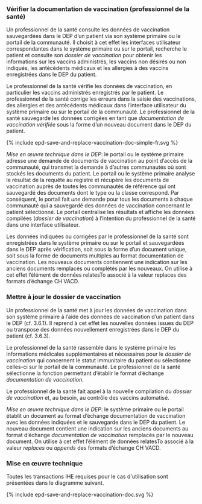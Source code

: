 ### Vérifier la documentation de vaccination (professionnel de la santé)

Un professionnel de la santé consulte les données de vaccination sauvegardées dans le DEP d’un patient via son système primaire ou le portail de la communauté. Il choisit à cet effet les interfaces utilisateur correspondantes dans le système primaire ou sur le portail, recherche le patient et consulte son *dossier de vaccination* pour obtenir les informations sur les vaccins administrés, les vaccins non désirés ou non indiqués, les antécédents médicaux et les allergies à des vaccins enregistrées dans le DEP du patient.

Le professionnel de la santé vérifie les données de vaccination, en particulier les vaccins administrés enregistrés par le patient. Le professionnel de la santé corrige les erreurs dans la saisie des vaccinations, des allergies et des antécédents médicaux dans l’interface utilisateur du système primaire ou sur le portail de la communauté. Le professionnel de la santé sauvegarde les données corrigées en tant que *documentation de vaccination vérifiée* sous la forme d’un nouveau document dans le DEP du patient.

<div>{% include epd-save-and-replace-vaccination-doc-simple-fr.svg %}</div>

*Mise en œuvre technique dans le DEP*: le portail ou le système primaire adresse une demande de documents de vaccination au point d’accès de la communauté, qui transmet la demande à d’autres communautés où sont stockés les documents du patient. Le portail ou le système primaire analyse le résultat de la requête au registre et récupère les documents de vaccination auprès de toutes les communautés de référence qui ont sauvegardé des documents dont le type ou la classe correspond. Par conséquent, le portail fait *une* demande pour tous les documents à chaque communauté qui a sauvegardé des données de vaccination concernant le patient sélectionné. Le portail centralise les résultats et affiche les données compilées (*dossier de vaccination*) à l’intention du professionnel de la santé dans une interface utilisateur. 

Les données indiquées ou corrigées par le professionnel de la santé sont enregistrées dans le système primaire ou sur le portail et sauvegardées dans le DEP après vérification, soit sous la forme d’un document unique, soit sous la forme de documents multiples au format documentation de vaccination. Les nouveaux documents contiennent une indication sur les anciens documents remplacés ou complétés par les nouveaux. On utilise à cet effet l’élément de données relatesTo associé à la valeur replaces des formats d’échange CH VACD.

### Mettre à jour le dossier de vaccination

Un professionnel de la santé met à jour les données de vaccination dans son système primaire à l’aide des données de vaccination d’un patient dans le DEP (cf. 3.6.1). Il reprend à cet effet les nouvelles données issues du DEP ou transpose des données nouvellement enregistrées dans le DEP du patient (cf. 3.6.3).

Le professionnel de la santé rassemble dans le système primaire les informations médicales supplémentaires et nécessaires pour le *dossier de vaccination* qui concernent le statut immunitaire du patient ou sélectionne celles-ci sur le portail de la communauté. Le professionnel de la santé sélectionne la fonction permettant d’établir le format d’échange *documentation de vaccination*.

Le professionnel de la santé fait appel à la nouvelle compilation du *dossier de vaccination* et, au besoin, au contrôle des vaccins automatisé.

*Mise en œuvre technique dans le DEP*: le système primaire ou le portail établit un document au format d’échange documentation de vaccination avec les données indiquées et le sauvegarde dans le DEP du patient. Le nouveau document contient une indication sur les anciens documents au format d’échange *documentation de vaccination* remplacés par le nouveau document. On utilise à cet effet l’élément de données relatesTo associé à la valeur *replaces* ou *appends* des formats d’échange CH VACD.


### Mise en œuvre technique

Toutes les transactions IHE requises pour le cas d'utilisation sont présentées dans le diagramme suivant.

<div>{% include epd-save-and-replace-vaccination-doc.svg %}</div>


